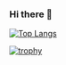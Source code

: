 ### Hi there 👋



[![Top Langs](https://github-readme-stats.vercel.app/api/top-langs/?username=kw35670
)](https://github.com/anuraghazra/github-readme-stats)

[![trophy](https://github-profile-trophy.vercel.app/?username=kw35670&column=7
)](https://github.com/ryo-ma/github-profile-trophy)

